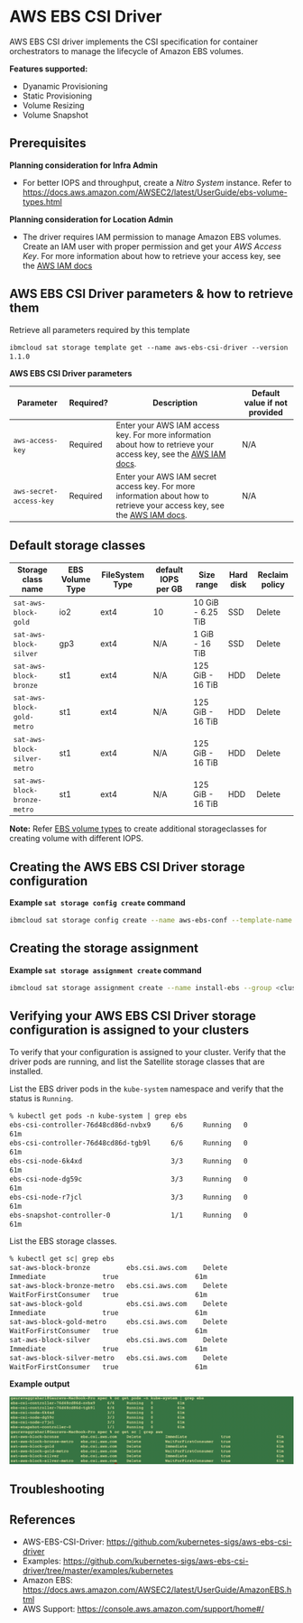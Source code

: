# AWS EBS CSI Driver

AWS EBS CSI driver implements the CSI specification for container orchestrators to manage the lifecycle of Amazon EBS volumes.

**Features supported:**
- Dyanamic Provisioning
- Static Provisioning
- Volume Resizing
- Volume Snapshot

## Prerequisites
**Planning consideration for Infra Admin**
-  For better IOPS and throughput, create a *Nitro System* instance. Refer to
https://docs.aws.amazon.com/AWSEC2/latest/UserGuide/ebs-volume-types.html

**Planning consideration for Location Admin**
- The driver requires IAM permission to manage Amazon EBS volumes. Create an IAM user with proper permission and get your *AWS Access Key*. For more information about how to retrieve your access key, see the [AWS IAM docs](https://docs.aws.amazon.com/IAM/latest/UserGuide/id_credentials_access-keys.html)


## AWS EBS CSI Driver parameters & how to retrieve them

Retrieve all parameters required by this template
```
ibmcloud sat storage template get --name aws-ebs-csi-driver --version 1.1.0
```

**AWS EBS CSI Driver parameters**

| Parameter | Required? | Description | Default value if not provided |
| --- | --- | --- | --- |
| `aws-access-key` | Required | Enter your AWS IAM access key. For more information about how to retrieve your access key, see the [AWS IAM docs](https://docs.aws.amazon.com/IAM/latest/UserGuide/id_credentials_access-keys.html). | N/A |
| `aws-secret-access-key` | Required | Enter your AWS IAM secret access key. For more information about how to retrieve your access key, see the [AWS IAM docs](https://docs.aws.amazon.com/IAM/latest/UserGuide/id_credentials_access-keys.html). | N/A | |


## Default storage classes

| Storage class name | EBS Volume Type | FileSystem Type | default IOPS per GB | Size range | Hard disk | Reclaim policy |
| --- | --- | --- | --- | --- | --- | --- |
| `sat-aws-block-gold` | io2 | ext4 | 10 | 10 GiB - 6.25 TiB | SSD | Delete |
| `sat-aws-block-silver` | gp3 | ext4 | N/A | 1 GiB - 16 TiB | SSD | Delete |
| `sat-aws-block-bronze` | st1 | ext4 | N/A | 125 GiB - 16 TiB | HDD | Delete |
| `sat-aws-block-gold-metro` | st1 | ext4 | N/A | 125 GiB - 16 TiB | HDD | Delete |
| `sat-aws-block-silver-metro` | st1 | ext4 | N/A | 125 GiB - 16 TiB | HDD | Delete |
| `sat-aws-block-bronze-metro` | st1 | ext4 | N/A | 125 GiB - 16 TiB | HDD | Delete |


**Note:** Refer [EBS volume types](https://docs.aws.amazon.com/AWSEC2/latest/UserGuide/ebs-volume-types.html) to create additional storageclasses for creating volume with different IOPS.

## Creating the AWS EBS CSI Driver storage configuration

**Example `sat storage config create` command**

```sh
ibmcloud sat storage config create --name aws-ebs-conf --template-name aws-ebs-csi-driver --template-version 1.1.0 -p "aws-access-key=<access-key-without-base64-encoding>" -p "aws-secret-access-key=<secret-access-key-without-base64-encoding>"
```

## Creating the storage assignment

**Example `sat storage assignment create` command**

```sh
ibmcloud sat storage assignment create --name install-ebs --group <cluster-group> --config aws-ebs-conf
```

## Verifying your AWS EBS CSI Driver storage configuration is assigned to your clusters

To verify that your configuration is assigned to your cluster. Verify that the driver pods are running, and list the Satellite storage classes that are installed.

List the EBS driver pods in the `kube-system` namespace and verify that the status is `Running`.

```
% kubectl get pods -n kube-system | grep ebs
ebs-csi-controller-76d48cd86d-nvbx9     6/6     Running   0          61m
ebs-csi-controller-76d48cd86d-tgb9l     6/6     Running   0          61m
ebs-csi-node-6k4xd                      3/3     Running   0          61m
ebs-csi-node-dg59c                      3/3     Running   0          61m
ebs-csi-node-r7jcl                      3/3     Running   0          61m
ebs-snapshot-controller-0               1/1     Running   0          61m
```

List the EBS storage classes.

```
% kubectl get sc| grep ebs
sat-aws-block-bronze         ebs.csi.aws.com    Delete          Immediate              true                   61m
sat-aws-block-bronze-metro   ebs.csi.aws.com    Delete          WaitForFirstConsumer   true                   61m
sat-aws-block-gold           ebs.csi.aws.com    Delete          Immediate              true                   61m
sat-aws-block-gold-metro     ebs.csi.aws.com    Delete          WaitForFirstConsumer   true                   61m
sat-aws-block-silver         ebs.csi.aws.com    Delete          Immediate              true                   61m
sat-aws-block-silver-metro   ebs.csi.aws.com    Delete          WaitForFirstConsumer   true                   61m
```

**Example output**

![Example Output](./images/output.png)

## Troubleshooting


## References

- AWS-EBS-CSI-Driver: https://github.com/kubernetes-sigs/aws-ebs-csi-driver
- Examples: https://github.com/kubernetes-sigs/aws-ebs-csi-driver/tree/master/examples/kubernetes
- Amazon EBS: https://docs.aws.amazon.com/AWSEC2/latest/UserGuide/AmazonEBS.html
- AWS Support: https://console.aws.amazon.com/support/home#/
